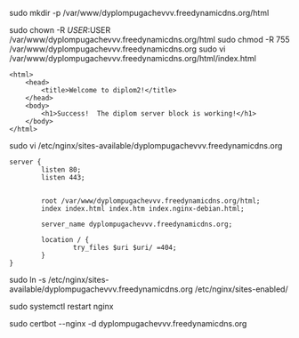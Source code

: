  sudo mkdir -p /var/www/dyplompugachevvv.freedynamicdns.org/html

sudo chown -R $USER:$USER /var/www/dyplompugachevvv.freedynamicdns.org/html
sudo chmod -R 755 /var/www/dyplompugachevvv.freedynamicdns.org
sudo vi  /var/www/dyplompugachevvv.freedynamicdns.org/html/index.html
```
<html>
    <head>
        <title>Welcome to diplom2!</title>
    </head>
    <body>
        <h1>Success!  The diplom server block is working!</h1>
    </body>
</html>

```
sudo vi /etc/nginx/sites-available/dyplompugachevvv.freedynamicdns.org
```
server {
        listen 80;
        listen 443;


        root /var/www/dyplompugachevvv.freedynamicdns.org/html;
        index index.html index.htm index.nginx-debian.html;

        server_name dyplompugachevvv.freedynamicdns.org;

        location / {
                try_files $uri $uri/ =404;
        }
}

```

sudo ln -s /etc/nginx/sites-available/dyplompugachevvv.freedynamicdns.org /etc/nginx/sites-enabled/

sudo systemctl restart nginx

sudo certbot --nginx -d dyplompugachevvv.freedynamicdns.org